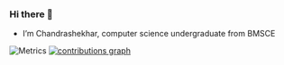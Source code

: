 ### Hi there 👋


<!-- **Chandrashekhar928/Chandrashekhar928** is a ✨ _special_ ✨ repository because its `README.md` (this file) appears on your GitHub profile.

Here are some ideas to get you started:-->

-  I’m Chandrashekhar, computer science undergraduate from BMSCE


![Metrics](https://metrics.lecoq.io/Chandrashekhar928?template=classic&isocalendar=1&introduction=1&isocalendar.duration=half-year&introduction.title=false&config.timezone=Asia%2FCalcutta)
[![contributions graph](https://activity-graph.herokuapp.com/graph?username=Chandrashekhar928&bg_color=171717&color=01a706&line=00b3ff&point=4fff42&area=true&hide_border=true&theme=chartreuse-dark&custom_title=My%20contribution%20graph	)](https://github.com/ashutosh00710/github-readme-activity-graph)
